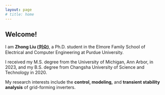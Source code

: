 ```yaml
---
layout: page
# title: home
---
```

## Welcome!

I am **Zhong Liu (刘众)**, a Ph.D. student in the Elmore Family School of Electrical and Computer Engineering at Purdue
University.

I received my M.S. degree from the University of Michigan, Ann Arbor, in 2023, and my B.S. degree from Changsha
University of Science and Technology in 2020.

My research interests include the **control, modeling,** and **transient stability analysis** of grid-forming inverters.
